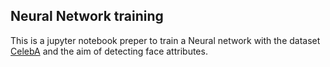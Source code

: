 ## Neural Network training

This is a jupyter notebook preper to train a Neural network with the dataset [CelebA](https://www.kaggle.com/jessicali9530/celeba-dataset) and the aim of detecting face attributes.




